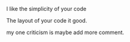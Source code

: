 I like the simplicity of your code

The layout of your code it good.

my one criticism is maybe add more comment.

